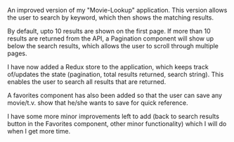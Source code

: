 An improved version of my "Movie-Lookup" application. This version allows the user to search by keyword, which then shows the matching results.

By default, upto 10 results are shown on the first page. If more than 10 results are returned from the API, a Pagination component will show up below the search results, which allows the user to scroll through multiple pages.

I have now added a Redux store to the application, which keeps track of/updates the state (pagination, total results returned, search string). This enables the user to search all results that are returned.

A favorites component has also been added so that the user can save any movie/t.v. show that he/she wants to save for quick reference.

I have some more minor improvements left to add (back to search results button in the Favorites component, other minor functionality) which I will do when I get more time.
